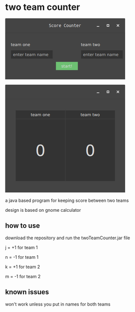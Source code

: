 # two team counter

![first menu](https://github.com/DQuomsieh/two_team_counter/blob/master/firstpic.png)


![second menu](https://github.com/DQuomsieh/two_team_counter/blob/master/secondpic.png)

a java based program for keeping score between two teams

design is based on gnome calculator 

## how to use

download the repository and run the twoTeamCounter.jar file

j = +1 for team 1

n = -1 for team 1

k = +1 for team 2

m = -1 for team 2

## known issues

won't work unless you put in names for both teams
